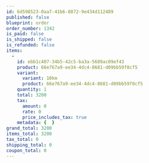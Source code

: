 ```yaml
---
id: 6d598523-0aa7-41b6-8872-9e434d112489
published: false
blueprint: order
order_number: 1342
is_paid: false
is_shipped: false
is_refunded: false
items:
  -
    id: ebb1c407-34b5-42c5-ba3a-5689ac09ef43
    product: 66e767a9-ee34-4dc4-8681-d09bb59f0cf5
    variant:
      variant: 10km
      product: 66e767a9-ee34-4dc4-8681-d09bb59f0cf5
    quantity: 1
    total: 3200
    tax:
      amount: 0
      rate: 0
      price_includes_tax: true
    metadata: {  }
grand_total: 3200
items_total: 3200
tax_total: 0
shipping_total: 0
coupon_total: 0
---
```

